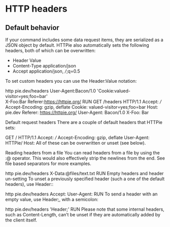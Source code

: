 # HTTP headers

## Default behavior

If your command includes some data request items, they are serialized as a JSON object by default. HTTPie also automatically sets the following headers, both of which can be overwritten:

- Header	Value
- Content-Type	application/json
- Accept	application/json, */*;q=0.5


To set custom headers you can use the Header:Value notation:

http pie.dev/headers User-Agent:Bacon/1.0 'Cookie:valued-visitor=yes;foo=bar' \
    X-Foo:Bar Referer:https://httpie.org/
RUN
GET /headers HTTP/1.1
Accept: */*
Accept-Encoding: gzip, deflate
Cookie: valued-visitor=yes;foo=bar
Host: pie.dev
Referer: https://httpie.org/
User-Agent: Bacon/1.0
X-Foo: Bar

Default request headers
There are a couple of default headers that HTTPie sets:

GET / HTTP/1.1
Accept: */*
Accept-Encoding: gzip, deflate
User-Agent: HTTPie/<version>
Host: <taken-from-URL>
All of these can be overwritten or unset (see below).

Reading headers from a file
You can read headers from a file by using the :@ operator. This would also effectively strip the newlines from the end. See file based separators for more examples.

http pie.dev/headers X-Data:@files/text.txt
RUN
Empty headers and header un-setting
To unset a previously specified header (such a one of the default headers), use Header::

http pie.dev/headers Accept: User-Agent:
RUN
To send a header with an empty value, use Header;, with a semicolon:

http pie.dev/headers 'Header;'
RUN
Please note that some internal headers, such as Content-Length, can’t be unset if they are automatically added by the client itself.
